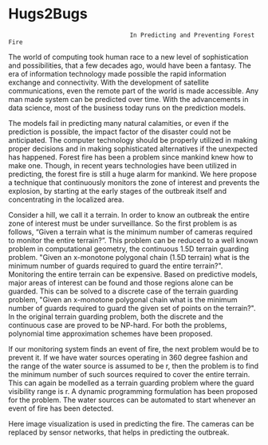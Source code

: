 # Hugs2Bugs

                                      In Predicting and Preventing Forest Fire

The world of computing took human race to a new level of sophistication and possibilities, that a few decades ago, would have been a fantasy. The era of information technology made possible the rapid information exchange and connectivity. With the development of satellite communications, even the remote part of the world is made accessible. Any man made system can be predicted over time. With the advancements in data science, most of the business today runs on the prediction models.

The models fail in predicting many natural calamities, or even if the prediction is possible, the impact factor of the disaster could not be anticipated. The computer technology should be properly utilized in making proper decisions and in making sophisticated alternatives if the unexpected has happened. Forest fire has been a problem since mankind knew how to make one. Though, in recent years technologies have been utilized in predicting, the forest fire is still a huge alarm for mankind. We here propose a technique that continuously monitors the zone of interest and prevents the explosion, by starting at the early stages of the outbreak itself and concentrating in the localized area.

Consider a hill, we call it a terrain. In order to know an outbreak the entire zone of interest must be under surveillance. So the first problem is as follows, “Given a terrain what is the minimum number of cameras required to monitor the entire terrain?”. This problem can be reduced to a well known problem in computational geometry, the continuous 1.5D terrain guarding problem. "Given an x-monotone polygonal chain (1.5D terrain) what is the minimum number of guards required to guard the entire terrain?". Monitoring the entire terrain can be expensive. Based on predictive models, major areas of interest can be found and those regions alone can be guarded. This can be solved to a discrete case of the terrain guarding problem, "Given an x-monotone polygonal chain what is the minimum number of guards required to guard the given set of points on the terrain?". In the original terrain guarding problem, both the discrete and the continuous case are proved to be NP-hard. For both the problems, polynomial time approximation schemes have been proposed.


If our monitoring system finds an event of fire, the next problem would be to prevent it. If we have water sources operating in 360 degree fashion and the range of the water source is assumed to be r, then the problem is to find the minimum number of such sources required to cover the entire terrain. This can again be modelled as a terrain guarding problem where the guard visibility range is r. A dynamic programming formulation has been proposed for the problem. The water sources can be automated  to start whenever an event of fire has been detected.

Here image visualization is used in predicting the fire. The cameras can be replaced by sensor networks, that helps in predicting the outbreak.
